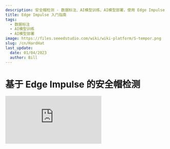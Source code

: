 ```yaml
---
description: 安全帽检测 - 数据标注、AI模型训练、AI模型部署，使用 Edge Impulse 在 NVIDIA Jetson 上实现
title: Edge Impulse 入门指南
tags:
  - 数据标注
  - AI模型训练
  - AI模型部署
image: https://files.seeedstudio.com/wiki/wiki-platform/S-tempor.png
slug: /cn/HardHat
last_update:
  date: 01/04/2023
  author: Bill
---
```


# 基于 Edge Impulse 的安全帽检测

<iframe width={560} height={315} src="https://www.youtube.com/embed/e5pZdJhoeqM" title="YouTube 视频播放器" frameBorder={0} allow="accelerometer; autoplay; clipboard-write; encrypted-media; gyroscope; picture-in-picture" allowFullScreen />

## 简介

在工业或建筑工地等工作环境中，安全帽是必需且重要的，用于保护人们的头部免受因坠落物体、与其他物体碰撞、碎片、雨水和电击等造成的伤害。虽然安全帽可以提高安全性，但有时人们会低估其重要性，无论是个人还是工业层面。因此，基于视频的安全帽检测监控可以成为解决这一安全问题的优化方案。

因此，感谢 Louis Moreau 和 Mihajlo Raljic，我们提供了这个基础项目，我们将训练一个嵌入式机器学习模型来检测安全帽，并将其部署到 **Jetson Nano** 上。**Jetson NX** 和 **Jetson AGX** 也同样支持。

<div align="center"><img width="auto" src="https://files.seeedstudio.com/wiki/2.23jetsonedge/jetsonedge.png" /></div>

## 入门

Edge Impulse 使开发者能够通过嵌入式机器学习创建下一代智能设备解决方案。在边缘设备上应用机器学习将使得今天因成本、带宽或功耗限制而被丢弃的 99% 的传感器数据得到有效利用。在这里，我们将使用 Edge Impulse 来训练一个嵌入式机器学习模型。

### 硬件

**所需硬件**

在本项目中，所需设备如下：

- NVIDIA Jetson Nano 或 [NVIDIA Xavier NX](https://www.seeedstudio.com/Jetson-SUB-Mini-PC-Blue-p-5212.html) 或 [NVIDIA Xavier AGX](https://www.seeedstudio.com/Jetson-Xavier-AGX-H01-Kit-p-5283.html)
- 电脑
- USB 接口摄像头
- HDMI 显示屏

**硬件设置**

电脑和 NVIDIA Jetson Nano 都需要通电并连接到互联网。建议将 NVIDIA Jetson Nano 设置为一台电脑。

<div align="center"><img width={650} src="https://files.seeedstudio.com/wiki/2.23jetsonedge/Jetsongsa.jpg" /></div>

### 软件

- [Edge Impulse](https://www.edgeimpulse.com)
- NVIDIA Jetson Nano 的 [Ubuntu 系统](https://www.linux.org/pages/download/)

在这里，我们将训练一个嵌入式机器学习模型来检测安全帽。有多种方法可以实现这一目标。

### 准备工作

在开始项目之前，需要先完成以下准备工作。

- **步骤 1**. 打开 [Edge Impulse 网站](https://studio.edgeimpulse.com/login?next=%2Fstudio%2Fselect-project%3Fautoredirect%3D1)，并注册一个账户。

<div align="center"><img width={300} src="https://files.seeedstudio.com/wiki/2.23jetsonedge/jetsongs.png" /></div>

- **步骤 2**. 点击“Create new project”（创建新项目），并输入项目名称。

<div align="center"><img width={300} src="https://files.seeedstudio.com/wiki/Alots/Alots2.png" /></div>

这里我们输入“Hard hat detection”（安全帽检测）。

<div align="center"><img width={500} src="https://files.seeedstudio.com/wiki/2.23jetsonedge/jetsongs1.png" /></div>

- **步骤 3**. 我们将训练一个嵌入式机器学习模型来检测安全帽，因此在这里应选择“image”（图像）选项。

<div align="center"><img width={600} src="https://files.seeedstudio.com/wiki/2.23jetsonedge/jetsongs2.png" /></div>

- **步骤 4**. 将配置设置为“Classify multiple objects (object detection)”（分类多个对象（目标检测））。

<div align="center"><img width={600} src="https://files.seeedstudio.com/wiki/2.23jetsonedge/jetsongs3.png" /></div>

现在我们可以开始这个项目了。

<div align="center"><img width={600} src="https://files.seeedstudio.com/wiki/2.23jetsonedge/jetsongs4.png" /></div>

## 安全帽检测机器学习模型训练

### 基于公共数据集的机器学习模型训练

Edge Impulse 提供了多种数据收集方式。首先，我们将公共数据上传到网站，并尝试开发一个嵌入式机器学习模型。

- **步骤 1**. 在左侧栏选择“Data acquisition”页面并收集数据。

<div align="center"><img width={800} src="https://files.seeedstudio.com/wiki/2.23jetsonedge/jetsonup.png" /></div>

- **步骤 2**. 从 [Flickr-Faces-HQ Dataset Github](https://github.com/NVlabs/ffhq-dataset) 选择并下载数据集。

<div align="center"><img width={600} src="https://files.seeedstudio.com/wiki/2.23jetsonedge/jetsonup1.png" /></div>

点击“Data acquisition”页面上的“upload data”按钮，上传下载的数据集。

<div align="center"><img width={800} src="https://files.seeedstudio.com/wiki/2.23jetsonedge/jetsonup2.png" /></div>

可以选择将现有数据以 Data Acquisition Format（CBOR、JSON、CSV）格式，或以 WAV、JPG 或 PNG 文件上传到项目中。

<div align="center"><img width={800} src="https://files.seeedstudio.com/wiki/2.23jetsonedge/jetsongs2b.png" /></div>

- **步骤 3**. 数据上传后，收集的数据将包含标注的图像。继续点击页面左侧的“Impulse design”。

<div align="center"><img width={800} src="https://files.seeedstudio.com/wiki/2.23jetsonedge/jetsonup3.png" /></div>

- **步骤 4**. 选择合适的图像处理模块和图像学习模块，并保存设计。

<div align="center"><img width={800} src="https://files.seeedstudio.com/wiki/2.23jetsonedge/jetsonup5.png" /></div>

- **步骤 5**. 点击页面左侧的“image”。

<div align="center"><img width={800} src="https://files.seeedstudio.com/wiki/2.23jetsonedge/jetsonup6.png" /></div>

配置为“GRB”，然后点击“Save Parameters”，页面会自动跳转到“Generate features”页面。

<div align="center"><img width={800} src="https://files.seeedstudio.com/wiki/2.23jetsonedge/jetsonup7a.png" /></div>

接下来，我们可以生成特征。

<div align="center"><img width={800} src="https://files.seeedstudio.com/wiki/2.23jetsonedge/jetsonup8a.png" /></div>

- **步骤 6**. 当页面显示“Job completed”时，点击页面左侧的“Object detection”。

<div align="center"><img width={800} src="https://files.seeedstudio.com/wiki/2.23jetsonedge/jetsonup9.png" /></div>

点击“start training”，让 Edge Impulse 基于生成的特征训练模型。

<div align="center"><img width={800} src="https://files.seeedstudio.com/wiki/2.23jetsonedge/jetsonup10.png" /></div>

- **步骤 7**. 当页面显示“job done”时，点击“Model testing”检查模型的效果。

<div align="center"><img width={800} src="https://files.seeedstudio.com/wiki/2.23jetsonedge/jetsonup11.png" /></div>

### 基于自定义 PC 摄像头数据集的机器学习模型训练

Edge Impulse 提供了多种数据收集方式。这里我们将自定义自己的图像，并通过 PC 摄像头拍摄图片上传到网站。

- **步骤 1**. 停留在“Dashboard”页面，然后点击“LET'S COLLECT SOME DATA”。

<div align="center"><img width={800} src="https://files.seeedstudio.com/wiki/2.23jetsonedge/jetsonpc.png" /></div>

我们可以选择多种方式收集数据，这里我们使用电脑进行操作。

<div align="center"><img width={500} src="https://files.seeedstudio.com/wiki/2.23jetsonedge/jetsonpc1.png" /></div>

- **步骤 2**. 过一会儿，页面会显示已连接到电脑。点击“Collecting images?”，然后点击“Give access to the camera”。

<div align="center"><img width={300} src="https://files.seeedstudio.com/wiki/2.23jetsonedge/jetsonpc2.png" /></div>

- **步骤 3**. 点击“Capture”拍摄自己或他人的照片。图像数据需要在该部分标注为“Hard Hat”和“Head”。为了快速标注图片，强烈建议在完成一个类别的数据采集后再进行下一个类别的采集，例如，建议先完成“Hard Hat”的图片采集，然后再进行“Head”的图片采集。

<div align="center"><img width={300} src="https://files.seeedstudio.com/wiki/2.23jetsonedge/jetsonpc3a.png" /></div>

拍摄的图片会自动存储在“Data acquisition”中。为了提高训练模型的性能，强烈建议尽可能多地收集图片，并在不同类别中收集相同数量的数据。

<div align="center"><img width={800} src="https://files.seeedstudio.com/wiki/2.23jetsonedge/jetsonpc4.png" /></div>

- **步骤 4**. 点击“Labeling queue”通过在图片上用方框圈出头部来标注数据。

<div align="center"><img width={800} src="https://files.seeedstudio.com/wiki/2.23jetsonedge/jetsonpc5.png" /></div>

使用鼠标拖动一个框圈住目标对象以添加标签。然后点击“Save labels”进入下一项。

<div align="center"><img width={300} src="https://files.seeedstudio.com/wiki/2.23jetsonedge/jetsonpc6.png" /></div>

将标签设置为“Head”和“Hard Hat”，并填写对话框。请确保方框框住人头的区域。

<div align="center"><img width={300} src="https://files.seeedstudio.com/wiki/2.23jetsonedge/jetsonpc7.png" /></div>

- **步骤 5**. 数据标注完成后，点击“Save labels”，进入“Impulse design”。

<div align="center"><img width={800} src="https://files.seeedstudio.com/wiki/2.23jetsonedge/jetsonpc8a.png" /></div>

- **步骤 6**. 选择合适的图像处理模块和图像学习模块，并保存设计。

<div align="center"><img width={800} src="https://files.seeedstudio.com/wiki/2.23jetsonedge/jetsonup5.png" /></div>

- **步骤 7**. 点击页面左侧的“image”。

<div align="center"><img width={800} src="https://files.seeedstudio.com/wiki/2.23jetsonedge/jetsonup6.png" /></div>

配置为“GRB”并点击“保存参数”，页面将自动跳转到“生成特征”页面。

<div align="center"><img width={800} src="https://files.seeedstudio.com/wiki/2.23jetsonedge/jetsonup7a.png" /></div>

然后我们可以生成特征。

<div align="center"><img width={800} src="https://files.seeedstudio.com/wiki/2.23jetsonedge/jetsonup8a.png" /></div>

- **步骤 8**. 当页面显示“任务完成”时，点击页面左侧的“目标检测”。

<div align="center"><img width={800} src="https://files.seeedstudio.com/wiki/2.23jetsonedge/jetsonup9.png" /></div>

点击“开始训练”，让 Edge Impulse 基于生成的特征训练模型。

<div align="center"><img width={800} src="https://files.seeedstudio.com/wiki/2.23jetsonedge/jetsonup10.png" /></div>

- **步骤 9**. 当页面显示“任务完成”时，点击“模型测试”以检查模型的运行效果。

<div align="center"><img width={800} src="https://files.seeedstudio.com/wiki/2.23jetsonedge/jetsonup11.png" /></div>

### 基于定制 NVIDIA Jetson 摄像头数据集的机器学习模型训练

Edge Impulse 提供了多种数据采集方式。在这里，我们将通过连接到 NVIDIA Jetson Nano 的摄像头拍摄图片，定制自己的图像并上传到网站。

- **步骤 1**. 根据硬件，设置 [NVIDIA Jetson Nano 开发套件](https://developer.nvidia.com/embedded/learn/get-started-jetson-nano-devkit#write) 或 [NVIDIA Jetson Nano 2GB 开发套件](https://developer.nvidia.com/embedded/learn/get-started-jetson-nano-2gb-devkit#write)，以连接外部显示器和键盘。将 Jetson Nano 连接到屏幕显示器。

<div align="center"><img width={800} src="https://files.seeedstudio.com/wiki/2.23jetsonedge/Jetsonnano.png" /></div>

- **步骤 2**. 确保 Jetson Nano 已连接到互联网，并在 Edge Impulse 中设置设备。

您可以使用以下命令检查网络连接：

```cpp
ping -c 3 www.google.com
```

如果网络正常，结果应如下所示：

```cpp
3 packets transmitted, 3 received, 0% packet loss, time 2003ms
```

使用以下命令开始设置：

```cpp
edge-impulse-linux
```

然后网站将请求 Edge Impulse 账户。

<div align="center"><img width={500} src="https://files.seeedstudio.com/wiki/2.23jetsonedge/jetsonnanoa.png" /></div>

如下所示的内容表示连接已完成。我们在 Edge Impulse 中保存的所有项目都可以选择。

<div align="center"><img width={500} src="https://files.seeedstudio.com/wiki/2.23jetsonedge/jetsonnano1a.png" /></div>

我们正在捕捉照片，因此需要在网站中选择我们的 USB 摄像头。

<div align="center"><img width={500} src="https://files.seeedstudio.com/wiki/2.23jetsonedge/jetsonnano2a.png" /></div>

为我们想要连接到网站的设备命名。

<div align="center"><img width={500} src="https://files.seeedstudio.com/wiki/2.23jetsonedge/jetsonnano3a.png" /></div>

可以清楚地看到，设备 Jetson Nano 现在已连接到项目。

<div align="center"><img width={500} src="https://files.seeedstudio.com/wiki/2.23jetsonedge/jetsonnano4a.png" /></div>

- **步骤 3**. 返回 Edge Impulse 页面并选择“设备”栏目。连接的 Jetson Nano 如下所示：

<div align="center"><img width={800} src="https://files.seeedstudio.com/wiki/2.23jetsonedge/jetsonnano5.png" /></div>

- **步骤 4**. 选择我们连接到 Edge Impulse 的设备，并转到“数据采集”页面。点击“捕捉”拍摄您自己或其他人的照片。图像数据需要在部分中标记为“安全帽”和“头部”。为了快速标记图片，强烈建议在开始下一个类别的数据采集之前完成一个类别的数据采集，例如，建议先完成“安全帽”的图片采集，然后再进行“头部”的图片采集。

<div align="center"><img width={800} src="https://files.seeedstudio.com/wiki/2.23jetsonedge/jetsonpc4.png" /></div>

捕获的图片将自动存储在“数据采集”中。为了更好地训练模型，强烈建议尽可能多地收集图片，并在不同类别中收集相同数量的数据。

- **步骤 5**. 数据采集完成后，转到“Impulse 设计”。

- **步骤 6**. 选择合适的图像处理模块和图像学习模块，并保存 Impulse。

<div align="center"><img width={800} src="https://files.seeedstudio.com/wiki/2.23jetsonedge/jetsonup5.png" /></div>

- **步骤 7**. 点击页面左侧的“图像”。

<div align="center"><img width={800} src="https://files.seeedstudio.com/wiki/2.23jetsonedge/jetsonup6.png" /></div>

配置为“GRB”并点击“保存参数”，页面将自动跳转到“生成特征”页面。

<div align="center"><img width={800} src="https://files.seeedstudio.com/wiki/2.23jetsonedge/jetsonup7a.png" /></div>

然后我们可以生成特征。

<div align="center"><img width={800} src="https://files.seeedstudio.com/wiki/2.23jetsonedge/jetsonup8a.png" /></div>

- **步骤 8**. 当页面显示“任务完成”时，点击页面左侧的“目标检测”。

<div align="center"><img width={800} src="https://files.seeedstudio.com/wiki/2.23jetsonedge/jetsonup9.png" /></div>

点击“开始训练”，让 Edge Impulse 基于生成的特征训练模型。

<div align="center"><img width={800} src="https://files.seeedstudio.com/wiki/2.23jetsonedge/jetsonup10.png" /></div>

- **步骤 9**. 当页面显示“任务完成”时，点击“模型测试”以检查模型的运行效果。

<div align="center"><img width={800} src="https://files.seeedstudio.com/wiki/2.23jetsonedge/jetsonup11.png" /></div>

鼓励结合我们提供的上述方法，并检查每种模型的性能，以确定哪种方法更优。

## 将 ML 模型部署到 Jetson Nano

现在我们将把训练好的 ML 模型部署到 Jetson Nano，并应用代码使其运行。

### 通过 Edge Impulse Linux CLI 部署 ML 模型

- **步骤 1**. 根据硬件，设置 [NVIDIA Jetson Nano 开发套件](https://developer.nvidia.com/embedded/learn/get-started-jetson-nano-devkit#write) 或 [NVIDIA Jetson Nano 2GB 开发套件](https://developer.nvidia.com/embedded/learn/get-started-jetson-nano-2gb-devkit#write)，以连接外部显示器和键盘。将 Jetson Nano 连接到屏幕显示设备。

<div align="center"><img width={800} src="https://files.seeedstudio.com/wiki/2.23jetsonedge/Jetsonnano.png" /></div>

- **步骤 2**. 确保 Jetson Nano 已连接到互联网，并在 Edge Impulse 中设置设备。

!!!注意 如果您已经在“基于定制的 NVIDIA Jetson 摄像头数据集的 ML 模型训练”部分中将 Jetson Nano 连接到 Edge Impulse，则此步骤可以跳过。

您可以使用以下命令检查网络连接：

```cpp
ping -c 3 www.google.com
```

如果网络正常，结果应如下所示：

```cpp
3 packets transmitted, 3 received, 0% packet loss, time 2003ms
```

使用以下命令开始运行设置：

```cpp
edge-impulse-linux
```

网站将要求输入 Edge Impulse 账户信息。

<div align="center"><img width={500} src="https://files.seeedstudio.com/wiki/2.23jetsonedge/jetsonnanoa.png" /></div>

如下所示的内容表示连接已完成。我们保存在 Edge Impulse 中的所有项目都可以选择。

<div align="center"><img width={500} src="https://files.seeedstudio.com/wiki/2.23jetsonedge/jetsonnano1a.png" /></div>

我们正在捕捉照片，因此需要在网站中选择我们的 USB 摄像头。

<div align="center"><img width={500} src="https://files.seeedstudio.com/wiki/2.23jetsonedge/jetsonnano2a.png" /></div>

为要连接到网站的设备命名。

<div align="center"><img width={500} src="https://files.seeedstudio.com/wiki/2.23jetsonedge/jetsonnano3a.png" /></div>

可以清楚地看到，设备 Jetson Nano 现在已连接到项目。

<div align="center"><img width={500} src="https://files.seeedstudio.com/wiki/2.23jetsonedge/jetsonnano4a.png" /></div>

- **步骤 3**. 使用以下代码将 ML 模型下载到 Jetson Nano。

```cpp
edge-impulse-linux-runner
```

<div align="center"><img width={500} src="https://files.seeedstudio.com/wiki/2.23jetsonedge/jetsondeploy.png" /></div>

成功连接后会显示如下内容，模型将自动激活。

<div align="center"><img width={500} src="https://files.seeedstudio.com/wiki/2.23jetsonedge/jetsondeploy1.png" /></div>

- **步骤 4**. 复制显示的地址并用浏览器打开。

<div align="center"><img width={500} src="https://files.seeedstudio.com/wiki/2.23jetsonedge/jetsondeploy2.png" /></div>

检测结果将显示在浏览器中。

<div align="center"><img width={800} src="https://files.seeedstudio.com/wiki/2.23jetsonedge/jetsondeploy3a.png" /></div>

数据输出将如下所示：

<div align="center"><img width={500} src="https://files.seeedstudio.com/wiki/2.23jetsonedge/jetsondeploy4.png" /></div>

### 通过 Linux Python SDK 部署 ML 模型

在本项目中，我们将应用模型在屏幕上显示安全帽检测结果，显示“禁止进入”和“欢迎”。Edge Impulse 提供了一个库，使 ML 模型运行和传感器数据收集在 Linux 机器上成为可能。该 SDK 是开源的，托管在 [GitHub](https://github.com/edgeimpulse/linux-sdk-python) 上。您也可以尝试我们已经设置好的[镜像](https://github.com/Zachay-NAU/Hard-Hat-Detectation)。

- **步骤 1**. 为 Linux 安装最新版本的 [Python 3](https://www.python.org/downloads/)（>=3.7）。

- **步骤 2**. 使用以下命令安装 Linux Python SDK：

```cpp
sudo apt-get install libatlas-base-dev libportaudio2 libportaudiocpp0 portaudio19-dev
```

<div align="center"><img width={500} src="https://files.seeedstudio.com/wiki/2.23jetsonedge/jetsonsdk.png" /></div>

```cpp
pip3 install edge_impulse_linux
```

<div align="center"><img width={500} src="https://files.seeedstudio.com/wiki/2.23jetsonedge/jetsonsdk1.png" /></div>

- **步骤 3**. 使用以下命令安装 [Edge Impulse for Linux CLI](https://docs.edgeimpulse.com/docs/edge-impulse-for-linux)：

```cpp
sudo apt install python3.7-dev
```

<div align="center"><img width={500} src="https://files.seeedstudio.com/wiki/2.23jetsonedge/jetsonsdk2.png" /></div>

```cpp
wget -q -0 - https://cdn.edgeimpulse.com/firmware/linux/jetson.sh | bash
```

<div align="center"><img width={500} src="https://files.seeedstudio.com/wiki/2.23jetsonedge/jetsonsdk3.png" /></div>

- **步骤 4**. 使用以下命令将 ML 模型下载到 Jetson Nano：

```cpp
edge-impulse-linux-runner --download modelfile.eim
```

<div align="center"><img width={500} src="https://files.seeedstudio.com/wiki/2.23jetsonedge/jetsonsdk5.png" /></div>

如果这是 Jetson Nano 和 Edge Impulse 之间的首次连接，网站将要求您输入 Edge Impulse 账户信息以登录。

<div align="center"><img width={500} src="https://files.seeedstudio.com/wiki/2.23jetsonedge/jetsonsdk4.png" /></div>

!!!注意 这会将文件下载到 modelfile.eim，如果您想切换项目，可以通过添加 '--clean' 来完成。

- **步骤 5**. 使用以下命令运行 [hardhat_detectation.py](https://files.seeedstudio.com/wiki/2.23jetsonedge/hardhat_detectation.py) 以应用 ML 模型。代码可能需要一个外部[文件](https://files.seeedstudio.com/wiki/2.23jetsonedge/device_patches.py)。

```cpp
python3 hardhat_detectation.py /home/jetson-nano/modelfile.eim
```

<div align="center"><img width={500} src="https://files.seeedstudio.com/wiki/2.23jetsonedge/jetsonsdk8.png" /></div>

- **步骤 6**. 结果应类似于以下内容：

<div align="center"><img width={500} src="https://files.seeedstudio.com/wiki/2.23jetsonedge/nvresult.png" /></div>

<div align="center"><img width={500} src="https://files.seeedstudio.com/wiki/2.23jetsonedge/nvresult1.png" /></div>

或者，这可以是一张图片，在 5 分钟内为 PPE 检测流水线部署您的机器学习应用程序？敬请期待！

## 技术支持与产品讨论

感谢您选择我们的产品！我们致力于为您提供多种支持，确保您使用我们的产品时体验顺畅。我们提供多种沟通渠道，以满足不同的偏好和需求。

<div class="button_tech_support_container">
<a href="https://forum.seeedstudio.com/" class="button_forum"></a> 
<a href="https://www.seeedstudio.com/contacts" class="button_email"></a>
</div>

<div class="button_tech_support_container">
<a href="https://discord.gg/eWkprNDMU7" class="button_discord"></a> 
<a href="https://github.com/Seeed-Studio/wiki-documents/discussions/69" class="button_discussion"></a>
</div>